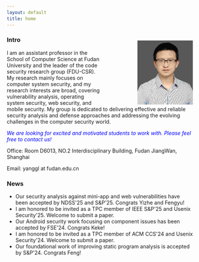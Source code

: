 ```yaml
---
layout: default
title: home
---
```



<img width="150px"  style="float:right; margin-left:100px;margin-top:20px;" src="./pictures/self.jpg">

### Intro
   
I am an assistant professor in the School of Computer Science at Fudan University and the leader of the code security research group (FDU-CSR). My research mainly focuses on computer system security, and my research interests are broad, covering vulnerability analysis, operating system security, web security, and mobile security. My group is dedicated to delivering effective and reliable security analysis and defense approaches and addressing the evolving challenges in the computer security world.
   
<span style="color:blue">*We are looking for excited and motivated students to work with. Please feel free to contact us!*</span>  

<p> Office: Room D6013, NO.2 Interdisciplinary Building, Fudan JiangWan, Shanghai</p>  
<p> Email: yanggl at fudan.edu.cn</p>    


### News
- Our security analysis against mini-app and web vulnerabilities have been accepted by NDSS'25 and S&P'25. Congrats Yizhe and Fengyu!
- I am honored to be invited as a TPC member of IEEE S&P'25 and Usenix Security'25. Welcome to submit a paper.   
- Our Android security work focusing on component issues has been accepted by FSE'24. Congrats Keke!
- I am honored to be invited as a TPC member of ACM CCS'24 and Usenix Security'24. Welcome to submit a paper.   
- Our foundational work of improving static program analysis is accepted by S&P'24. Congrats Feng!  

